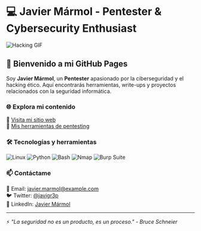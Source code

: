 # 💻 Javier Mármol - Pentester & Cybersecurity Enthusiast

![Hacking GIF](https://media.giphy.com/media/Qyum7TDB9n8Bq/giphy.gif)

## 🚀 Bienvenido a mi GitHub Pages

Soy **Javier Mármol**, un **Pentester** apasionado por la ciberseguridad y el hacking ético. Aquí encontrarás herramientas, write-ups y proyectos relacionados con la seguridad informática.

### 🌐 Explora mi contenido
🔗 [Visita mi sitio web](https://javigr3p.github.io/)  
🔗 [Mis herramientas de pentesting](https://github.com/javigr3p?tab=repositories)  

### 🛠️ Tecnologías y herramientas
![Linux](https://img.shields.io/badge/Linux-FCC624?style=for-the-badge&logo=linux&logoColor=black)
![Python](https://img.shields.io/badge/Python-3776AB?style=for-the-badge&logo=python&logoColor=white)
![Bash](https://img.shields.io/badge/Bash-4EAA25?style=for-the-badge&logo=gnu-bash&logoColor=white)
![Nmap](https://img.shields.io/badge/Nmap-214F4B?style=for-the-badge&logo=nmap&logoColor=white)
![Burp Suite](https://img.shields.io/badge/Burp%20Suite-FF5722?style=for-the-badge&logo=burp-suite&logoColor=white)

### 📫 Contáctame
📧 Email: [javier.marmol@example.com](mailto:javier.marmol@example.com)  
🐦 Twitter: [@javigr3p](https://twitter.com/javigr3p)  
💼 LinkedIn: [Javier Mármol](https://www.linkedin.com/in/javiermarmol/)  

---
⚡ _"La seguridad no es un producto, es un proceso." - Bruce Schneier_

